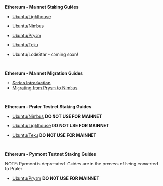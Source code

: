 **Ethereum - Mainnet Staking Guides**

- [Ubuntu/Lighthouse](https://someresat.medium.com/guide-to-staking-on-ethereum-2-0-ubuntu-lighthouse-41de20513b12?sk=ac7477fd99b6648a5745a3e327f2701c)

- [Ubuntu/Nimbus](https://someresat.medium.com/guide-to-staking-on-ethereum-2-0-ubuntu-nimbus-e86bdee8c550?sk=6d2d96e714d0ec41c702b94bddec5040)

- [Ubuntu/Prysm](https://someresat.medium.com/guide-to-staking-on-ethereum-2-0-ubuntu-prysm-56f681646f74?sk=b61691b713d37802b8345855dc356b02)

- [Ubuntu/Teku](https://someresat.medium.com/guide-to-staking-on-ethereum-2-0-ubuntu-teku-e4247e7c75a1?sk=6d63b55ebe821bd18788c99fa81e437c)

- Ubuntu/LodeStar - coming soon!

<br />

**Ethereum - Mainnet Migration Guides**

- [Series Introduction](https://someresat.medium.com/ethereum-staker-migration-guides-introduction-45505079b1f0)
- [Migrating from Prysm to Nimbus](https://someresat.medium.com/ethereum-staker-migration-guide-migrating-from-prysm-to-nimbus-b802a7dcb31e)

<br />

**Ethereum - Prater Testnet Staking Guides**

- [Ubuntu/Nimbus](https://someresat.medium.com/guide-to-staking-on-ethereum-2-0-ubuntu-prater-nimbus-e7cefd318749) **DO NOT USE FOR MAINNET**

- [Ubuntu/Lighthouse](https://someresat.medium.com/guide-to-staking-on-ethereum-2-0-ubuntu-prater-lighthouse-794d3cd7cf4e) **DO NOT USE FOR MAINNET**

- [Ubuntu/Teku](https://someresat.medium.com/guide-to-staking-on-ethereum-2-0-ubuntu-prater-teku-3249f1922385) **DO NOT USE FOR MAINNET**

<br />

**Ethereum - Pyrmont Testnet Staking Guides** 

NOTE: Pyrmont is deprecated. Guides are in the process of being converted to Prater

- [Ubuntu/Prysm](https://someresat.medium.com/guide-to-staking-on-ethereum-2-0-ubuntu-pyrmont-prysm-a10b5129c7e3?sk=bf99be4e432410badda3d2844f3d95d3) **DO NOT USE FOR MAINNET**
